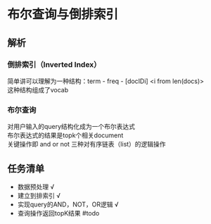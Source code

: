 # 布尔查询与倒排索引

## 解析
### 倒排索引（Inverted Index）
简单讲可以理解为一种结构：term - freq - [docIDi] <i from len(docs)> <br>
这种结构组成了vocab

### 布尔查询
对用户输入的query结构化成为一个布尔表达式<br>
布尔表达式的结果是topk个相关document<br>
关键操作即 and or not 三种对有序链表（list）的逻辑操作


## 任务清单
- 数据预处理 √ 
- 建立到排索引 √ 
- 实现query的AND，NOT，OR逻辑 √ 
- 查询操作返回topK结果 #todo
